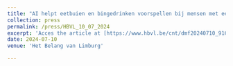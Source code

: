 ```yaml
---
title: "AI helpt eetbuien en bingedrinken voorspellen bij mensen met eet- of alcoholstoornis"
collection: press
permalink: /press/HBVL_10_07_2024
excerpt: 'Acces the article at [https://www.hbvl.be/cnt/dmf20240710_91662371](https://www.hbvl.be/cnt/dmf20240710_91662371)'
date: 2024-07-10
venue: 'Het Belang van Limburg'

---
```

